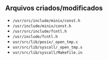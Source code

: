 ## Arquivos criados/modificados
+ `/usr/src/include/minix/const.h`
+ `/usr/include/minix/const.h`
+ `/usr/src/include/fcntl.h`
+ `/usr/include/fcntl.h`
+ `usr/src/lib/posix/_open_tmp.c`
+ `usr/src/lib/syscall/_open_tmp.s`
+ `usr/src/lib/syscall/Makefile.in`
